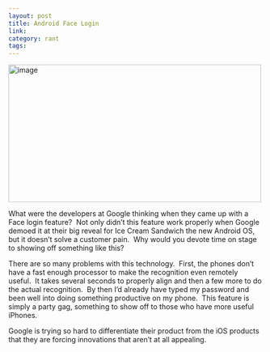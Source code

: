 ```yaml
--- 
layout: post
title: Android Face Login
link: 
category: rant
tags:
---
```


<p><a href="http://joshkerr.s3.amazonaws.com/images/image.png"><img style="background-image: none; border-bottom: 0px; border-left: 0px; padding-left: 0px; padding-right: 0px; display: inline; border-top: 0px; border-right: 0px; padding-top: 0px" title="image" border="0" alt="image" src="http://joshkerr.s3.amazonaws.com/images/image_thumb.png" width="500" height="272"></a></p> <p>What were the developers at Google thinking when they came up with a Face login feature?&nbsp; Not only didn’t this feature work properly when Google demoed it at their big reveal for Ice Cream Sandwich the new Android OS, but it doesn’t solve a customer pain.&nbsp; Why would you devote time on stage to showing off something like this?&nbsp; </p> <p>There are so many problems with this technology.&nbsp; First, the phones don’t have a fast enough processor to make the recognition even remotely useful.&nbsp; It takes several seconds to properly align and then a few more to do the actual recognition.&nbsp; By then I’d already have typed my password and been well into doing something productive on my phone.&nbsp; This feature is simply a party gag, something to show off to those who have more useful iPhones.</p> <p>Google is trying so hard to differentiate their product from the iOS products that they are forcing innovations that aren’t at all appealing.</p>
